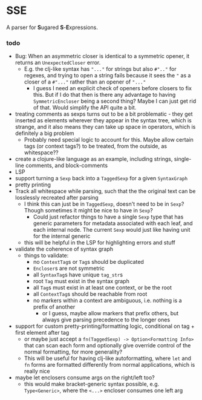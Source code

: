 # SSE

A parser for **S**ugared **S**-**E**xpressions.

### todo
* Bug: When an asymmetric closer is identical to a symmetric opener, it returns an `UnexpectedCloser` error.
  * E.g. the clj-like syntax has `"..."` for strings but also `#".."` for regexes, and trying to open a string fails because it sees the `"` as a closer of a `#"..."` rather than an opener of `"..."`
    * I guess I need an explicit check of openers before closers to fix this. But if I do that then is there any advantage to having `SymmetricEncloser` being a second thing? Maybe I can just get rid of that. Would simplify the API quite a bit.
* treating comments as sexps turns out to be a bit problematic - they get inserted as elements wherever they appear in the syntax tree, which is strange, and it also means they can take up space in operators, which is definitely a big problem
  * Probably need special logic to account for this. Maybe allow certain tags (or context tags?) to be treated, from the outside, as whitespace??
* create a clojure-like language as an example, including strings, single-line comments, and block-comments
* LSP
* support turning a `Sexp` back into a `TaggedSexp` for a given `SyntaxGraph`
* pretty printing
* Track all whitespace while parsing, such that the the original text can be losslessly recreated after parsing
  * I think this can just be in `TaggedSexp`, doesn't need to be in `Sexp`? Though sometimes it might be nice to have in `Sexp`?
    * Could just refactor things to have a single `Sexp` type that has generic parameters for metadata associated with each leaf, and each internal node. The current `Sexp` would just like having unit for the internal generic
  * this will be helpful in the LSP for highlighting errors and stuff
* validate the coherence of syntax graph
  * things to validate:
    * no `ContextTag`s or `Tag`s should be duplicated
    * `Encloser`s are not symmetric
    * all `SyntaxTag`s have unique `tag_str`s
    * root `Tag` must exist in the syntax graph
    * all `Tag`s must exist in at least one context, or be the root
    * all `ContextTag`s should be reachable from root
    * no markers within a context are ambiguous, i.e. nothing is a prefix of another
      * or I guess, maybe allow markers that prefix others, but always give parsing precedence to the longer ones
* support for custom pretty-printing/formatting logic, conditional on tag + first element after tag
  * or maybe just accept a `fn(TaggedSexp) -> Option<Formatting Info>` that can scan each form and optionally give override control of the normal formatting, for more generality?
  * This will be useful for having clj-like autoformatting, where `let` and `fn` forms are formatted differently from normal applications, which is really nice
* maybe let enclosers consume args on the right/left too?
  * this would make bracket-generic syntax possible, e.g. `Type<Generic>`, where the `<...>` encloser consumes one left arg
